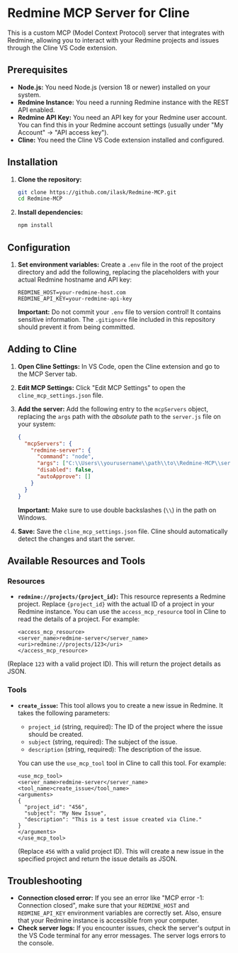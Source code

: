 # Redmine MCP Server for Cline

This is a custom MCP (Model Context Protocol) server that integrates with Redmine, allowing you to interact with your Redmine projects and issues through the Cline VS Code extension.

## Prerequisites

*   **Node.js:** You need Node.js (version 18 or newer) installed on your system.
*   **Redmine Instance:** You need a running Redmine instance with the REST API enabled.
*   **Redmine API Key:** You need an API key for your Redmine user account. You can find this in your Redmine account settings (usually under "My Account" -> "API access key").
* **Cline:** You need the Cline VS Code extension installed and configured.

## Installation

1.  **Clone the repository:**
    ```bash
    git clone https://github.com/ilask/Redmine-MCP.git
    cd Redmine-MCP
    ```
2.  **Install dependencies:**
    ```bash
    npm install
    ```

## Configuration

1.  **Set environment variables:**
    Create a `.env` file in the root of the project directory and add the following, replacing the placeholders with your actual Redmine hostname and API key:

    ```
    REDMINE_HOST=your-redmine-host.com
    REDMINE_API_KEY=your-redmine-api-key
    ```
    **Important:** Do not commit your `.env` file to version control! It contains sensitive information. The `.gitignore` file included in this repository should prevent it from being committed.

## Adding to Cline

1.  **Open Cline Settings:** In VS Code, open the Cline extension and go to the MCP Server tab.
2.  **Edit MCP Settings:** Click "Edit MCP Settings" to open the `cline_mcp_settings.json` file.
3.  **Add the server:** Add the following entry to the `mcpServers` object, replacing the `args` path with the *absolute* path to the `server.js` file on your system:

    ```json
    {
      "mcpServers": {
        "redmine-server": {
          "command": "node",
          "args": ["C:\\Users\\yourusername\\path\\to\\Redmine-MCP\\server.js"],
          "disabled": false,
          "autoApprove": []
        }
      }
    }
    ```
    **Important:** Make sure to use double backslashes (`\\`) in the path on Windows.
4. **Save:** Save the `cline_mcp_settings.json` file. Cline should automatically detect the changes and start the server.

## Available Resources and Tools

### Resources

*   **`redmine://projects/{project_id}`:** This resource represents a Redmine project. Replace `{project_id}` with the actual ID of a project in your Redmine instance.  You can use the `access_mcp_resource` tool in Cline to read the details of a project.  For example:

    ```
    <access_mcp_resource>
    <server_name>redmine-server</server_name>
    <uri>redmine://projects/123</uri>
    </access_mcp_resource>
    ```
   (Replace `123` with a valid project ID). This will return the project details as JSON.

### Tools

*   **`create_issue`:** This tool allows you to create a new issue in Redmine. It takes the following parameters:
    *   `project_id` (string, required): The ID of the project where the issue should be created.
    *   `subject` (string, required): The subject of the issue.
    *   `description` (string, required): The description of the issue.

    You can use the `use_mcp_tool` tool in Cline to call this tool. For example:

    ```
    <use_mcp_tool>
    <server_name>redmine-server</server_name>
    <tool_name>create_issue</tool_name>
    <arguments>
    {
      "project_id": "456",
      "subject": "My New Issue",
      "description": "This is a test issue created via Cline."
    }
    </arguments>
    </use_mcp_tool>
    ```
    (Replace `456` with a valid project ID). This will create a new issue in the specified project and return the issue details as JSON.

## Troubleshooting
* **Connection closed error:** If you see an error like "MCP error -1: Connection closed", make sure that your `REDMINE_HOST` and `REDMINE_API_KEY` environment variables are correctly set. Also, ensure that your Redmine instance is accessible from your computer.
* **Check server logs:** If you encounter issues, check the server's output in the VS Code terminal for any error messages. The server logs errors to the console.
